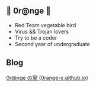 ## 🍊 0r@nge 🍊
- Red Team vegetable bird
- Virus && Trojan lovers
- Try to be a coder 
- Second year of undergraduate 



## Blog

[0r@nge の窝 (0range-x.github.io)](https://0range-x.github.io/)

